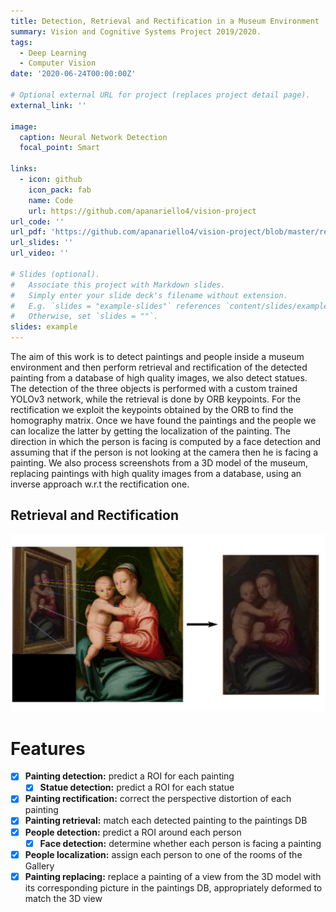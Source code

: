 ```yaml
---
title: Detection, Retrieval and Rectification in a Museum Environment
summary: Vision and Cognitive Systems Project 2019/2020.
tags:
  - Deep Learning
  - Computer Vision
date: '2020-06-24T00:00:00Z'

# Optional external URL for project (replaces project detail page).
external_link: ''

image:
  caption: Neural Network Detection
  focal_point: Smart

links:
  - icon: github
    icon_pack: fab
    name: Code
    url: https://github.com/apanariello4/vision-project
url_code: ''
url_pdf: 'https://github.com/apanariello4/vision-project/blob/master/report/report.pdf'
url_slides: ''
url_video: ''

# Slides (optional).
#   Associate this project with Markdown slides.
#   Simply enter your slide deck's filename without extension.
#   E.g. `slides = "example-slides"` references `content/slides/example-slides.md`.
#   Otherwise, set `slides = ""`.
slides: example
---
```


The aim of this work is to detect paintings and people inside a museum environment and then perform retrieval and rectification of the detected painting from a database of high quality images, we also detect statues. The detection of the three objects is performed with a custom trained YOLOv3 network, while the retrieval is done by ORB keypoints. For the rectification we exploit the keypoints obtained by the ORB to find the homography matrix. Once we have found the paintings and the people we can localize the latter by getting the localization of the painting. The direction in which the person is facing is computed by a face detection and assuming that if the person is not looking at the camera then he is facing a painting. We also process screenshots from a 3D model of the museum, replacing paintings with high quality images from a database, using an inverse approach w.r.t the rectification one.

## Retrieval and Rectification
![Retrieval and Rectification](https://raw.githubusercontent.com/apanariello4/vision-project/master/report/pictures/painting_rectification/rectification.png)

# Features
- [x] **Painting detection:** predict a ROI for each painting
    - [x] **Statue detection:** predict a ROI for each statue
- [x] **Painting rectification:** correct the perspective distortion of each painting
- [x] **Painting retrieval:** match each detected painting to the paintings DB
- [x] **People detection:** predict a ROI around each person
    - [x] **Face detection:** determine whether each person is facing a painting
- [x] **People localization:** assign each person to one of the rooms of the Gallery
- [x] **Painting replacing:** replace a painting of a view from the 3D model with
        its corresponding picture in the paintings DB, appropriately deformed to match the 3D view
